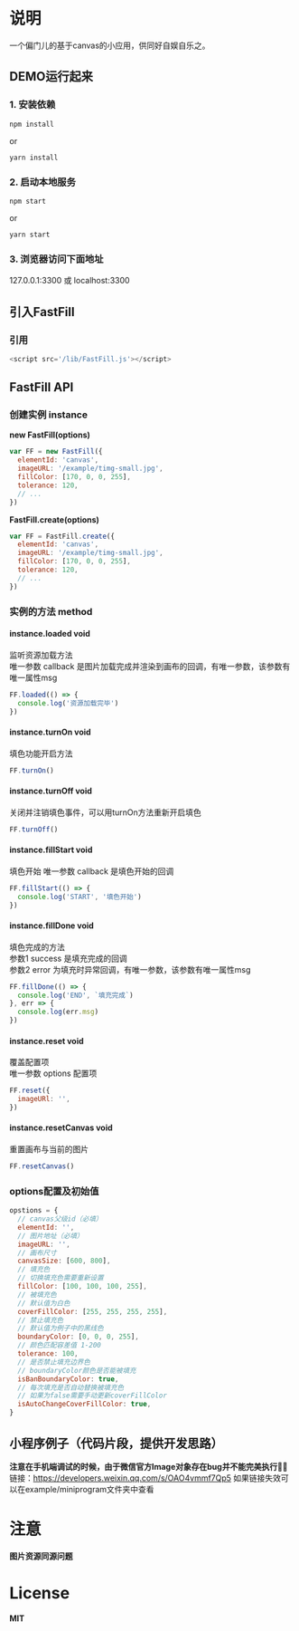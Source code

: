 # 说明

一个偏门儿的基于canvas的小应用，供同好自娱自乐之。  

## DEMO运行起来

### 1. 安装依赖
```
npm install
```
or
```
yarn install
```

### 2. 启动本地服务
```
npm start
```
or
```
yarn start
```

### 3. 浏览器访问下面地址

127.0.0.1:3300 或 localhost:3300  

## 引入FastFill

### 引用
```javascript
<script src='/lib/FastFill.js'></script>
```  

## FastFill API

### 创建实例 instance
__new FastFill(options)__
```javascript
var FF = new FastFill({
  elementId: 'canvas',
  imageURL: '/example/timg-small.jpg',
  fillColor: [170, 0, 0, 255],
  tolerance: 120,
  // ...
})
```
__FastFill.create(options)__
```javascript
var FF = FastFill.create({
  elementId: 'canvas',
  imageURL: '/example/timg-small.jpg',
  fillColor: [170, 0, 0, 255],
  tolerance: 120,
  // ...
})
```  

### 实例的方法 method  
#### instance.loaded void
监听资源加载方法<br/>
唯一参数 callback 是图片加载完成并渲染到画布的回调，有唯一参数，该参数有唯一属性msg
```javascript
FF.loaded(() => {
  console.log('资源加载完毕')
})
```  

#### instance.turnOn void
填色功能开启方法
```javascript
FF.turnOn()
```  

#### instance.turnOff void
关闭并注销填色事件，可以用turnOn方法重新开启填色
```javascript
FF.turnOff()
```  

#### instance.fillStart void
填色开始
唯一参数 callback 是填色开始的回调
```javascript
FF.fillStart(() => {
  console.log('START', '填色开始')
}) 
```  

#### instance.fillDone void
填色完成的方法<br/>
参数1 success 是填充完成的回调<br/>
参数2 error 为填充时异常回调，有唯一参数，该参数有唯一属性msg
```javascript
FF.fillDone(() => {
  console.log('END', `填充完成`)
}, err => {
  console.log(err.msg)
})
```  

#### instance.reset void
覆盖配置项<br/>
唯一参数 options 配置项
```javascript
FF.reset({
  imageURl: '',
})
```  

#### instance.resetCanvas void
重置画布与当前的图片
```javascript
FF.resetCanvas()
```  

### options配置及初始值
```javascript
opstions = {
  // canvas父级id（必填）
  elementId: '',
  // 图片地址（必填）
  imageURL: '',
  // 画布尺寸
  canvasSize: [600, 800],
  // 填充色
  // 切换填充色需要重新设置
  fillColor: [100, 100, 100, 255],
  // 被填充色
  // 默认值为白色
  coverFillColor: [255, 255, 255, 255],
  // 禁止填充色
  // 默认值为例子中的黑线色
  boundaryColor: [0, 0, 0, 255],
  // 颜色匹配容差值 1-200
  tolerance: 100,
  // 是否禁止填充边界色
  // boundaryColor颜色是否能被填充
  isBanBoundaryColor: true,
  // 每次填充是否自动替换被填充色
  // 如果为false需要手动更新coverFillColor
  isAutoChangeCoverFillColor: true,
}
```

## 小程序例子（代码片段，提供开发思路）
__注意在手机端调试的时候，由于微信官方Image对象存在bug并不能完美执行__
链接：<https://developers.weixin.qq.com/s/OAO4vmmf7Qp5>
如果链接失效可以在example/miniprogram文件夹中查看

# 注意
__图片资源同源问题__

# License
__MIT__
